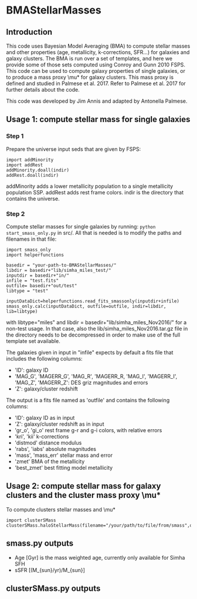 # BMAStellarMasses

## Introduction
This code uses Bayesian Model Averaging (BMA) to compute stellar masses and other properties (age, metallicity, k-corrections, SFR...) for galaxies and galaxy clusters. The BMA is run over a set of templates, and here we provide some of those sets computed using Conroy and Gunn 2010 FSPS.
This code can be used to compute galaxy properties of single galaxies, or to produce a mass proxy \mu* for galaxy clusters. This mass proxy is defined and studied in Palmese et al. 2017. Refer to Palmese et al. 2017 for further details about the code. 

This code was developed by Jim Annis and adapted by Antonella Palmese.

## Usage 1: compute stellar mass for single galaxies

### Step 1

Prepare the universe input seds that are given by FSPS:
```
import addMinority
import addRest
addMinority.doall(indir)
addRest.doall(indir)
```
addMinority adds a lower metallicity population to a single metallicity population SSP. addRest adds rest frame colors.
indir is the directory that contains the universe.

### Step 2

Compute stellar masses for single galaxies by running: ```python start_smass_only.py``` in src/. All that is needed is to modify the paths and filenames in that file:

```
import smass_only
import helperfunctions

basedir = "your-path-to-BMAStellarMasses/"
libdir = basedir+"lib/simha_miles_test/"
inputdir = basedir+"in/"
infile = "test.fits"
outfile= basedir+"out/test"
libtype = "test"

inputDataDict=helperfunctions.read_fits_smassonly(inputdir+infile)
smass_only.calc(inputDataDict, outfile=outfile, indir=libdir, lib=libtype)
```

with libtype="miles" and libdir = basedir+"lib/simha_miles_Nov2016/" for a non-test usage. In that case, also the lib/simha_miles_Nov2016.tar.gz file in the directory needs to be decompressed in order to make use of the full template set available.

The galaxies given in input in "infile" expects by default a fits file that includes the following columns:
* 'ID': galaxy ID
* 'MAG_G', 'MAGERR_G', 'MAG_R', 'MAGERR_R, 'MAG_I', 'MAGERR_I', 'MAG_Z', 'MAGERR_Z': DES griz magnitudes and errors
* 'Z': galaxy/cluster redshift

The output is a fits file named as 'outfile' and contains the following columns:
* 'ID': galaxy ID as in input
* 'Z': galaxy/cluster redshift as in input
* 'gr_o', 'gi_o' rest frame g-r and g-i colors, with relative errors
* 'kri', 'kii' k-corrections
* 'distmod' distance modulus
* 'rabs', 'iabs' absolute magnitudes
* 'mass', 'mass_err' stellar mass and error
* 'zmet' BMA of the metallicity
* 'best_zmet' best fitting model metallicity

## Usage 2: compute stellar mass for galaxy clusters and the cluster mass proxy \mu*
To compute clusters stellar masses and \mu*
```
import clusterSMass
clusterSMass.haloStellarMass(filename="/your/path/to/file/from/smass",outfile="/your/path/to/output")
```


## smass.py outputs
* Age [Gyr] is the mass weighted age, currently only available for Simha SFH
* sSFR [(M_{sun}/yr)/M_{sun}]

## clusterSMass.py outputs

